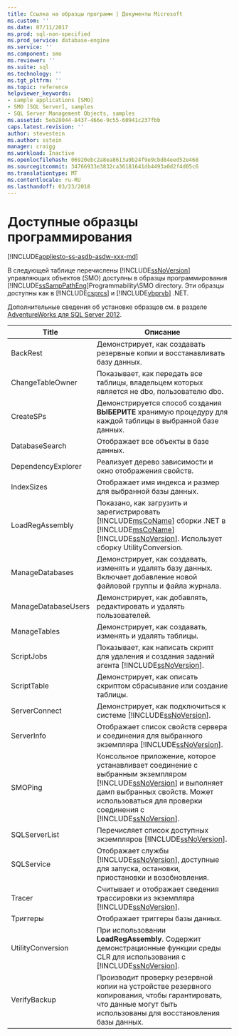 ```yaml
---
title: Ссылка на образцы программ | Документы Microsoft
ms.custom: ''
ms.date: 07/11/2017
ms.prod: sql-non-specified
ms.prod_service: database-engine
ms.service: ''
ms.component: smo
ms.reviewer: ''
ms.suite: sql
ms.technology: ''
ms.tgt_pltfrm: ''
ms.topic: reference
helpviewer_keywords:
- sample applications [SMO]
- SMO [SQL Server], samples
- SQL Server Management Objects, samples
ms.assetid: 5eb28044-8437-466e-9c55-60941c237fbb
caps.latest.revision: ''
author: stevestein
ms.author: sstein
manager: craigg
ms.workload: Inactive
ms.openlocfilehash: 06920ebc2a8ea8613a9b24f9e9cbd84eed52e468
ms.sourcegitcommit: 34766933e3832ca36181641db4493a0d2f4d05c6
ms.translationtype: MT
ms.contentlocale: ru-RU
ms.lasthandoff: 03/23/2018
---
```

# <a name="available-programming-samples"></a>Доступные образцы программирования
[!INCLUDE[appliesto-ss-asdb-asdw-xxx-md](../../includes/appliesto-ss-asdb-asdw-xxx-md.md)]

  В следующей таблице перечислены [!INCLUDE[ssNoVersion](../../includes/ssnoversion-md.md)] управляющих объектов (SMO) доступны в образцы программирования [!INCLUDE[ssSampPathEng](../../includes/sssamppatheng-md.md)]Programmability\SMO directory. Эти образцы доступны как в [!INCLUDE[csprcs](../../includes/csprcs-md.md)] и [!INCLUDE[vbprvb](../../includes/vbprvb-md.md)] .NET.  
  
 Дополнительные сведения об установке образцов см. в разделе [AdventureWorks для SQL Server 2012](http://msftdbprodsamples.codeplex.com/releases/view/55330).  
  
|Title|Описание|  
|-----------|-----------------|  
|BackRest|Демонстрирует, как создавать резервные копии и восстанавливать базу данных.|  
|ChangeTableOwner|Показывает, как передать все таблицы, владельцем которых является не dbo, пользователю dbo.|  
|CreateSPs|Демонстрируется способ создания **ВЫБЕРИТЕ** хранимую процедуру для каждой таблицы в выбранной базе данных.|  
|DatabaseSearch|Отображает все объекты в базе данных.|  
|DependencyExplorer|Реализует дерево зависимости и окно отображения свойств.|  
|IndexSizes|Отображает имя индекса и размер для выбранной базы данных.|  
|LoadRegAssembly|Показано, как загрузить и зарегистрировать [!INCLUDE[msCoName](../../includes/msconame-md.md)] сборки .NET в [!INCLUDE[msCoName](../../includes/msconame-md.md)] [!INCLUDE[ssNoVersion](../../includes/ssnoversion-md.md)]. Использует сборку UtilityConversion.|  
|ManageDatabases|Демонстрирует, как создавать, изменять и удалять базу данных. Включает добавление новой файловой группы и файла журнала.|  
|ManageDatabaseUsers|Демонстрирует, как добавлять, редактировать и удалять пользователей.|  
|ManageTables|Демонстрирует, как создавать, изменять и удалять таблицы.|  
|ScriptJobs|Показывает, как написать скрипт для удаления и создания заданий агента [!INCLUDE[ssNoVersion](../../includes/ssnoversion-md.md)].|  
|ScriptTable|Демонстрирует, как описать скриптом сбрасывание или создание таблицы.|  
|ServerConnect|Демонстрирует, как подключиться к системе [!INCLUDE[ssNoVersion](../../includes/ssnoversion-md.md)].|  
|ServerInfo|Отображает список свойств сервера и соединения для выбранного экземпляра [!INCLUDE[ssNoVersion](../../includes/ssnoversion-md.md)].|  
|SMOPing|Консольное приложение, которое устанавливает соединение с выбранным экземпляром [!INCLUDE[ssNoVersion](../../includes/ssnoversion-md.md)] и выполняет дамп выбранных свойств. Может использоваться для проверки соединения с [!INCLUDE[ssNoVersion](../../includes/ssnoversion-md.md)].|  
|SQLServerList|Перечисляет список доступных экземпляров [!INCLUDE[ssNoVersion](../../includes/ssnoversion-md.md)].|  
|SQLService|Отображает службы [!INCLUDE[ssNoVersion](../../includes/ssnoversion-md.md)], доступные для запуска, остановки, приостановки и возобновления.|  
|Tracer|Считывает и отображает сведения трассировки из экземпляра [!INCLUDE[ssNoVersion](../../includes/ssnoversion-md.md)].|  
|Триггеры|Отображает триггеры базы данных.|  
|UtilityConversion|При использовании **LoadRegAssembly**. Содержит демонстрационные функции среды CLR для использования с [!INCLUDE[ssNoVersion](../../includes/ssnoversion-md.md)].|  
|VerifyBackup|Производит проверку резервной копии на устройстве резервного копирования, чтобы гарантировать, что данные могут быть использованы для восстановления базы данных.|  
  
  
